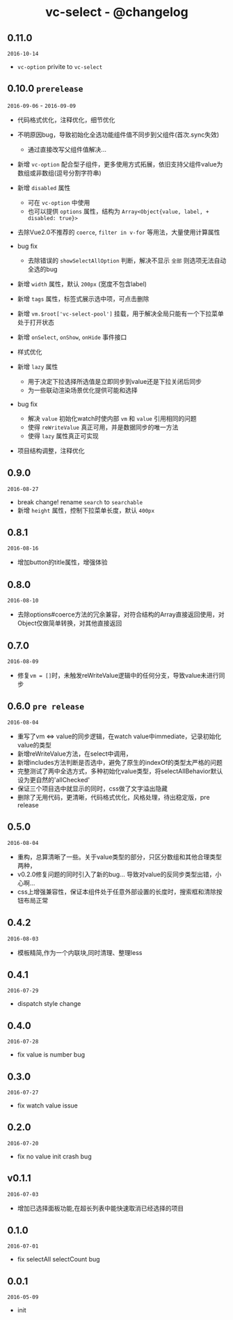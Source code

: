 <h1 align="center">vc-select - @changelog</h1>

## 0.11.0

`2016-10-14`

- `vc-option` privite to `vc-select` 

## 0.10.0 `prerelease`

`2016-09-06` - `2016-09-09`

- 代码格式优化，注释优化，细节优化

- 不明原因bug，导致初始化全选功能组件值不同步到父组件(首次.sync失效)
  - 通过直接改写父组件值解决...

- 新增 `vc-option` 配合型子组件，更多使用方式拓展，依旧支持父组件value为数组或非数组(逗号分割字符串)

- 新增 `disabled` 属性
  - 可在 `vc-option` 中使用
  - 也可以提供 `options` 属性，结构为 `Array<Object{value, label, + disabled: true}>`

- 去除Vue2.0不推荐的 `coerce`, `filter in v-for` 等用法，大量使用计算属性

- bug fix 
  - 去除错误的 `showSelectAllOption` 判断，解决不显示 `全部` 则选项无法自动全选的bug

- 新增 `width` 属性，默认 `200px` (宽度不包含label) 
- 新增 `tags` 属性，标签式展示选中项，可点击删除
- 新增 `vm.$root['vc-select-pool']` 挂载，用于解决全局只能有一个下拉菜单处于打开状态
- 新增 `onSelect`, `onShow`, `onHide` 事件接口

- 样式优化

- 新增 `lazy` 属性
  - 用于决定下拉选择所选值是立即同步到value还是下拉关闭后同步
  - 为一些联动渲染场景优化提供可能和选择

- bug fix 
  - 解决 `value` 初始化watch时使内部 `vm` 和 `value` 引用相同的问题
  - 使得 `reWriteValue` 真正可用，并是数据同步的唯一方法
  - 使得 `lazy` 属性真正可实现

- 项目结构调整，注释优化

## 0.9.0

`2016-08-27`

- break change! rename `search` to `searchable`
- 新增 `height` 属性，控制下拉菜单长度，默认 `400px`

## 0.8.1

`2016-08-16`

- 增加button的title属性，增强体验

## 0.8.0

`2016-08-10`

- 去除options#coerce方法的冗余兼容，对符合结构的Array直接返回使用，对Object仅做简单转换，对其他直接返回

## 0.7.0

`2016-08-09`

- 修复`vm = []`时，未触发reWriteValue逻辑中的任何分支，导致value未进行同步

## 0.6.0 `pre release` 

`2016-08-04`

- 重写了vm <=> value的同步逻辑，在watch value中immediate，记录初始化value的类型
- 新增reWriteValue方法，在select中调用，
- 新增includes方法判断是否选中，避免了原生的indexOf的类型太严格的问题
- 完整测试了两中全选方式，多种初始化value类型，将selectAllBehavior默认设为更自然的'allChecked'
- 保证三个项目选中就显示的同时，css做了文字溢出隐藏
- 删除了无用代码，更清晰，代码格式优化，风格处理，待出稳定版，pre release

## 0.5.0

`2016-08-04`

- 重构，总算清晰了一些。关于value类型的部分，只区分数组和其他合理类型两种，
- v0.2.0修复问题的同时引入了新的bug... 导致对value的反同步类型出错，小心啊...
- css上增强兼容性，保证本组件处于任意外部设置的长度时，搜索框和清除按钮布局正常

## 0.4.2

`2016-08-03`

- 模板精简,作为一个内联块,同时清理、整理less

## 0.4.1

`2016-07-29`

- dispatch style change

## 0.4.0

`2016-07-28`

- fix value is number bug

## 0.3.0

`2016-07-27`

- fix watch value issue

## 0.2.0

`2016-07-20`

- fix no value init crash bug

## v0.1.1

`2016-07-03`

- 增加已选择面板功能,在超长列表中能快速取消已经选择的项目

## 0.1.0

`2016-07-01`

- fix selectAll selectCount bug

## 0.0.1

`2016-05-09`

- init

